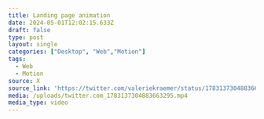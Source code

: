 ```yaml
---
title: Landing page animation
date: 2024-05-01T12:02:15.633Z
draft: false
type: post
layout: single
categories: ["Desktop", "Web","Motion"]
tags:
  - Web
  - Motion
source: X
source_link: 'https://twitter.com/valeriekraemer/status/1783137304883663295'
media: /uploads/twitter.com_1783137304883663295.mp4
media_type: video
---
```


